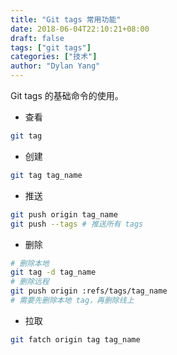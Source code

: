 ```yaml
---
title: "Git tags 常用功能"
date: 2018-06-04T22:10:21+08:00
draft: false
tags: ["git tags"]
categories: ["技术"]
author: "Dylan Yang"
---
```


Git tags 的基础命令的使用。
<!--more-->

- 查看

``` sh
git tag
```

- 创建

``` sh
git tag tag_name
```

- 推送

``` sh
git push origin tag_name
git push --tags # 推送所有 tags
```

- 删除

``` sh
# 删除本地
git tag -d tag_name
# 删除远程
git push origin :refs/tags/tag_name
# 需要先删除本地 tag，再删除线上
```

- 拉取

``` sh
git fatch origin tag tag_name
```